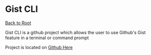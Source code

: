 Gist CLI
========

[Back to Root](../../README.md)

Gist CLI is a github project which allows the user to use Github's Gist feature in a terminal or command prompt

Project is located on [Github Here](https://github.com/defunkt/gist)

